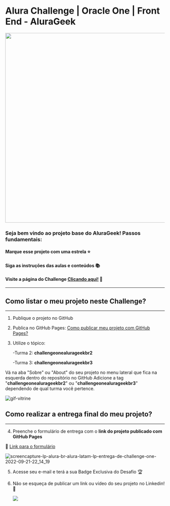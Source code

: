 # Alura Challenge | Oracle One | Front End - AluraGeek

<p align="center" >
     <img width="600" heigth="600" src="https://user-images.githubusercontent.com/91544872/153613540-e40cf007-c8ee-4b30-b4b9-e164e9cef239.png">
</p>

### Seja bem vindo ao projeto base do AluraGeek! Passos fundamentais:

#### Marque esse projeto com uma estrela ⭐
#### Siga as instruções das aulas e conteúdos 📚
#### Visite a página do Challenge [Clicando aqui!](https://www.alura.com.br/challenges/oracle-one-front-end/) 📃
---

## Como listar o meu projeto neste Challenge?
---

1) Publique o projeto no GitHub
2) Publica no GitHub Pages: [Como publicar meu projeto com GitHub Pages?](https://docs.github.com/pt/pages/getting-started-with-github-pages/creating-a-github-pages-site) 
3) Utilize o tópico:

     -Turma 2: **challengeonealurageekbr2**
     
     -Turma 3: **challengeonealurageekbr3**
     
Vá na aba "Sobre" ou "About" do seu projeto no menu lateral que fica na esquerda dentro do repositório no GitHub Adicione a tag "**challengeonealurageekbr2**" ou "**challengeonealurageekbr3**" dependendo de qual turma você pertence.

![gif-vitrine](https://user-images.githubusercontent.com/91544872/153601047-62aee6cb-e3cf-42b3-92c3-7130c996113f.gif)

## Como realizar a entrega final do meu projeto?
---

4) Preenche o formulário de entrega com o **link do projeto publicado com GitHub Pages**

🔹 [Link para o formulário](https://lp.alura.com.br/alura-latam-lp-entrega-de-challenge-one)

![screencapture-lp-alura-br-alura-latam-lp-entrega-de-challenge-one-2022-09-21-22_14_19](https://user-images.githubusercontent.com/101413385/191989837-25924cff-b52c-4986-a0ac-3b9c4cc72743.png)


5) Acesse seu e-mail e terá a sua Badge Exclusiva do Desafio 🏆
6) Não se esqueça de publicar um link ou vídeo do seu projeto no Linkedin! 🏁

    <a href="https://www.linkedin.com/company/alura-latam/mycompany/" target="_blank"><img src="https://img.shields.io/badge/-LinkedIn-%230077B5?style=for-the-badge&logo=linkedin&logoColor=white" target="_blank"></a>    

